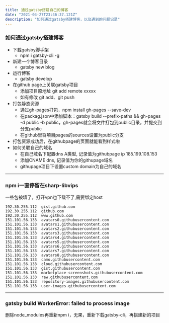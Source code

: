 ```yaml
---
title: 通过gatsby搭建自己的博客
date: "2021-04-27T23:46:37.121Z"
description: "如何通过gatsby搭建博客，以及遇到的问题记录"
---
```

### 如何通过gatsby搭建博客
  - 下载gatsby脚手架
    - npm i gatsby-cli -g
  - 新建一个博客目录 
    - gatsby new blog
  - 运行博客 
    - gatsby develop
  - 在github page上关联gatsby项目
    - 添加项目原地址 git add remote xxxxx
    - 如有修改 git add、git push
  - 打包静态资源
    - 通过gh-pages打包，npm install gh-pages --save-dev
    - 在packag.json中添加脚本：gatsby build --prefix-paths && gh-pages -d public -b public，gh-pages就会将文件打包到public目录，并提交到分支public
    - 在github里将项目pages的sources设置为public分支
  - 打包资源成功后，在githubpage的页面就能看到样式啦
  - 如何关联自己的域名
    - 在自己域名下配置dns A类型, 记录值为githubpage ip 185.199.108.153
    - 添加CNAME dns, 记录值为你的githupage域名
    - githupage项目下设置custom domain为自己的域名

---------

### npm i一直停留在sharp-libvips
  一些包被墙了，打开vpn也下载不了,需要绑定host

    192.30.255.112	gist.github.com
    192.30.255.112	github.com
    192.30.255.112	www.github.com
    151.101.56.133	avatars0.githubusercontent.com
    151.101.56.133	avatars1.githubusercontent.com
    151.101.56.133	avatars2.githubusercontent.com
    151.101.56.133	avatars3.githubusercontent.com
    151.101.56.133	avatars4.githubusercontent.com
    151.101.56.133	avatars5.githubusercontent.com
    151.101.56.133	avatars6.githubusercontent.com
    151.101.56.133	avatars7.githubusercontent.com
    151.101.56.133	avatars8.githubusercontent.com
    151.101.56.133	camo.githubusercontent.com
    151.101.56.133	cloud.githubusercontent.com
    151.101.56.133	gist.githubusercontent.com
    151.101.56.133	marketplace-screenshots.githubusercontent.com
    151.101.56.133	raw.githubusercontent.com
    151.101.56.133	repository-images.githubusercontent.com
    151.101.56.133	user-images.githubusercontent.com

---------
### gatsby build WorkerError: failed to process image
  删除node_modules再重新npm i，无果，重新下载gatsby-cli，再搭建新的项目
